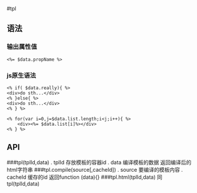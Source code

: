 #tpl

## 语法

### 输出属性值
`<%= $data.propName %>`

### js原生语法
```
<% if( $data.really){ %>
<div>do sth...</div>
<% }else{ %>
<div>do sth...</div>
<% } %>
```
```
<% for(var i=0,j=$data.list.length;i<j;i++){ %>
    <div><%= $data.list[i]%></div>
<% } %>
```

## API

###tpl(tplId,data)
. tplId  存放模板的容器id
. data   编译模板的数据
返回编译后的html字符串
###tpl.compile(source[,cacheId])
. source 要编译的模板内容
. cacheId 缓存的id
返回function (data){}
###tpl.html(tplId,data)
同tpl(tplId,data)